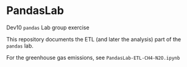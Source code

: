 # PandasLab
Dev10 `pandas` Lab group exercise

This repository documents the ETL (and later the analysis) part of the `pandas` lab.

For the greenhouse gas emissions, see `PandasLab-ETL-CH4-N2O.ipynb`